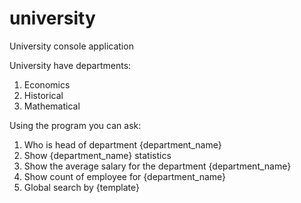 # university
University console application

University have departments:
1. Economics
1. Historical
1. Mathematical

Using the program you can ask:
1. Who is head of department {department_name}
2. Show {department_name} statistics
3. Show the average salary for the department {department_name}
4. Show count of employee for {department_name}
5. Global search by {template}


